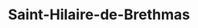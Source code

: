 ---
title: Saint-Hilaire-de-Brethmas
url: /saint-hilaire-de-brethmas/
latitude: 44.094
longitude: 4.109
---